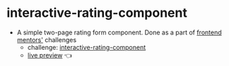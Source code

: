 # interactive-rating-component
- A simple two-page rating form component. Done as a part of [frontend mentors'](https://www.frontendmentor.io/) challenges
  - challenge: [interactive-rating-component](https://www.frontendmentor.io/challenges/interactive-rating-component-koxpeBUmI/)
  - [live preview](https://mahmoodelsaayed.github.io/interactive-rating-component) 👈
